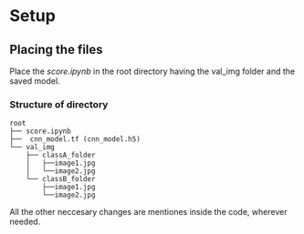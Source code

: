 # Setup
## Placing the files
Place the *score.ipynb* in the root directory having the val_img folder and the saved model.
### Structure of directory
```
root
├── score.ipynb
├──  cnn_model.tf (cnn_model.h5)
└── val_img
    ├── classA_folder
    │   ├──image1.jpg
    │   └──image2.jpg
    └── classB_folder
        ├──image1.jpg
        └──image2.jpg
```
All the other neccesary changes are mentiones inside the code, wherever needed.